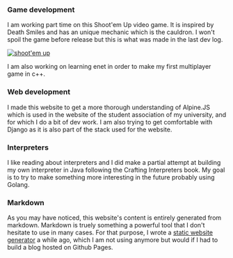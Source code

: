 ### Game development
I am working part time on this Shoot'em Up video game. It is inspired by Death Smiles and has an unique mechanic which
is the cauldron. I won't spoil the game before release but this is what was made in the last dev log.

[![shoot'em up](https://img.youtube.com/vi/muFrmhZBnDs/0.jpg)](https://www.youtube.com/watch?v=muFrmhZBnDs "watch video")

I am also working on learning enet in order to make my first multiplayer game in c++.

### Web development
I made this website to get a more thorough understanding of Alpine.JS which is used in the website of the student association
of my university, and for which I do a bit of dev work. I am also trying to get comfortable with Django as it is also part
of the stack used for the website.

### Interpreters
I like reading about interpreters and I did make a partial attempt at building my own interpreter in Java following the Crafting
Interpreters book. My goal is to try to make something more interesting in the future probably using Golang.

### Markdown
As you may have noticed, this website's content is entirely generated from markdown. Markdown is truely something a powerful tool
that I don't hesitate to use in many cases. For that purpose, I wrote a [static website generator](https://github.com/ken-soares/pyssgen) a while ago, which I am not using anymore
but would if I had to build a blog hosted on Github Pages.